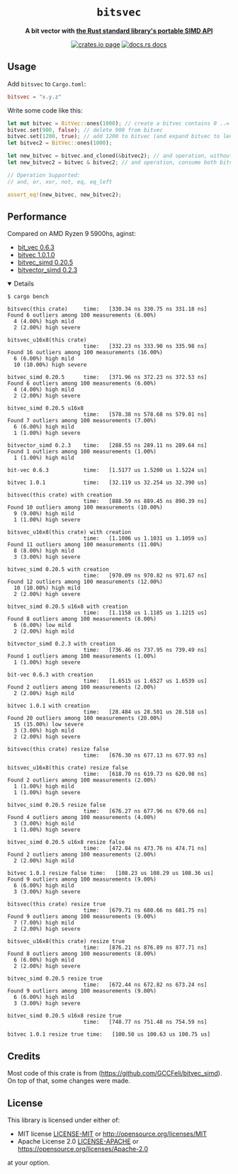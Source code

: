 <div align="center">
  <h1><code>bitsvec</code></h1>

  <p>
    <strong>A bit vector with <a href="https://github.com/rust-lang/portable-simd">the Rust standard library's portable SIMD API</a></strong>
  </p>

  <p>
    <a href="https://crates.io/crates/bitsvec"><img src="https://img.shields.io/crates/v/bitsvec.svg" alt="crates.io page" /></a>
    <a href="https://docs.rs/bitsvec"><img src="https://docs.rs/bitsvec/badge.svg" alt="docs.rs docs" /></a>
  </p>
</div>

## Usage

Add `bitsvec` to `Cargo.toml`:

```toml
bitsvec = "x.y.z"
```

Write some code like this:

```rust
let mut bitvec = BitVec::ones(1000); // create a bitvec contains 0 ..= 999
bitvec.set(900, false); // delete 900 from bitvec
bitvec.set(1200, true); // add 1200 to bitvec (and expand bitvec to length 1201)
let bitvec2 = BitVec::ones(1000);

let new_bitvec = bitvec.and_cloned(&bitvec2); // and operation, without consume
let new_bitvec2 = bitvec & bitvec2; // and operation, consume both bitvec

// Operation Supported:
// and, or, xor, not, eq, eq_left

assert_eq!(new_bitvec, new_bitvec2);
```

## Performance

Compared on AMD Ryzen 9 5900hs, aginst:

* [bit_vec 0.6.3](https://docs.rs/bit-vec/0.6.3/bit_vec/index.html)
* [bitvec 1.0.1.0](https://docs.rs/bitvec/1.0.0/bitvec/index.html)
* [bitvec_simd  0.20.5](https://docs.rs/bitvec_simd/0.20.5/bitvec_simd/index.html)
* [bitvector_simd 0.2.3](https://docs.rs/bitvector_simd/0.2.3/bitvector_simd/index.html)

<details open>

```
$ cargo bench

bitsvec(this crate)     time:   [330.34 ns 330.75 ns 331.18 ns]
Found 6 outliers among 100 measurements (6.00%)
  4 (4.00%) high mild
  2 (2.00%) high severe

bitsvec_u16x8(this crate)
                        time:   [332.23 ns 333.90 ns 335.98 ns]
Found 16 outliers among 100 measurements (16.00%)
  6 (6.00%) high mild
  10 (10.00%) high severe

bitvec_simd 0.20.5      time:   [371.96 ns 372.23 ns 372.53 ns]
Found 6 outliers among 100 measurements (6.00%)
  4 (4.00%) high mild
  2 (2.00%) high severe

bitvec_simd 0.20.5 u16x8
                        time:   [578.38 ns 578.68 ns 579.01 ns]
Found 7 outliers among 100 measurements (7.00%)
  6 (6.00%) high mild
  1 (1.00%) high severe

bitvector_simd 0.2.3    time:   [288.55 ns 289.11 ns 289.64 ns]
Found 1 outliers among 100 measurements (1.00%)
  1 (1.00%) high mild

bit-vec 0.6.3           time:   [1.5177 us 1.5200 us 1.5224 us]

bitvec 1.0.1            time:   [32.119 us 32.254 us 32.390 us]

bitsvec(this crate) with creation
                        time:   [888.59 ns 889.45 ns 890.39 ns]
Found 10 outliers among 100 measurements (10.00%)
  9 (9.00%) high mild
  1 (1.00%) high severe
                                                                                                              bitsvec_u16x8(this crate) with creation
                        time:   [1.1006 us 1.1031 us 1.1059 us]
Found 11 outliers among 100 measurements (11.00%)
  8 (8.00%) high mild
  3 (3.00%) high severe

bitvec_simd 0.20.5 with creation
                        time:   [970.09 ns 970.82 ns 971.67 ns]
Found 12 outliers among 100 measurements (12.00%)
  10 (10.00%) high mild
  2 (2.00%) high severe
                                                                                                              bitvec_simd 0.20.5 u16x8 with creation
                        time:   [1.1158 us 1.1185 us 1.1215 us]
Found 8 outliers among 100 measurements (8.00%)
  6 (6.00%) low mild
  2 (2.00%) high mild

bitvector_simd 0.2.3 with creation
                        time:   [736.46 ns 737.95 ns 739.49 ns]
Found 1 outliers among 100 measurements (1.00%)
  1 (1.00%) high severe

bit-vec 0.6.3 with creation
                        time:   [1.6515 us 1.6527 us 1.6539 us]
Found 2 outliers among 100 measurements (2.00%)
  2 (2.00%) high mild

bitvec 1.0.1 with creation
                        time:   [28.484 us 28.501 us 28.518 us]
Found 20 outliers among 100 measurements (20.00%)
  15 (15.00%) low severe
  3 (3.00%) high mild
  2 (2.00%) high severe

bitsvec(this crate) resize false
                        time:   [676.30 ns 677.13 ns 677.93 ns]
                                                                                                              bitsvec_u16x8(this crate) resize false
                        time:   [618.70 ns 619.73 ns 620.98 ns]
Found 2 outliers among 100 measurements (2.00%)
  1 (1.00%) high mild
  1 (1.00%) high severe

bitvec_simd 0.20.5 resize false
                        time:   [676.27 ns 677.96 ns 679.66 ns]
Found 4 outliers among 100 measurements (4.00%)
  3 (3.00%) high mild
  1 (1.00%) high severe

bitvec_simd 0.20.5 u16x8 resize false
                        time:   [472.84 ns 473.76 ns 474.71 ns]
Found 2 outliers among 100 measurements (2.00%)
  2 (2.00%) high mild

bitvec 1.0.1 resize false time:   [108.23 us 108.29 us 108.36 us]
Found 9 outliers among 100 measurements (9.00%)
  6 (6.00%) high mild
  3 (3.00%) high severe

bitsvec(this crate) resize true
                        time:   [679.71 ns 680.66 ns 681.75 ns]
Found 9 outliers among 100 measurements (9.00%)
  7 (7.00%) high mild
  2 (2.00%) high severe

bitsvec_u16x8(this crate) resize true
                        time:   [876.21 ns 876.89 ns 877.71 ns]
Found 8 outliers among 100 measurements (8.00%)
  6 (6.00%) high mild
  2 (2.00%) high severe

bitvec_simd 0.20.5 resize true
                        time:   [672.44 ns 672.82 ns 673.24 ns]
Found 9 outliers among 100 measurements (9.00%)
  6 (6.00%) high mild
  3 (3.00%) high severe

bitvec_simd 0.20.5 u16x8 resize true
                        time:   [748.77 ns 751.48 ns 754.59 ns]

bitvec 1.0.1 resize true time:   [100.50 us 100.63 us 100.75 us]
```

</details open>

## Credits

Most code of this crate is from (https://github.com/GCCFeli/bitvec_simd). On top of that, some changes were made.

## License

This library is licensed under either of:

* MIT license [LICENSE-MIT](LICENSE-MIT) or http://opensource.org/licenses/MIT
* Apache License 2.0 [LICENSE-APACHE](LICENSE-APACHE) or https://opensource.org/licenses/Apache-2.0

at your option.
